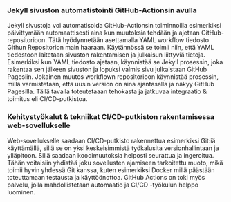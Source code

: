 ### Jekyll sivuston automatistointi GitHub-Actionsin avulla

Jekyll sivustoja voi automatisoida GitHub-Actionsin toiminnoilla esimerkiksi päivittymään automaattisesti aina kun muutoksia tehdään ja ajetaan GitHub-repositorioon. Tätä hyödynnetään asettamalla YAML workflow tiedosto Githun Repositorion main haaraan. Käytännössä se toimii niin, että YAML tiedostoon laitetaan sivuston rakentamisen ja julkaisun liittyviä tietoja. Esimerkiksi kun YAML tiedosto ajetaan, käynnistää se Jekyll prosessin, joka rakentaa sen jälkeen sivuston ja lopuksi valmis sivu julkaistaan GitHub Pagesiin. Jokainen muutos workflown repositorioon käynnistää prosessin, millä varmistetaan, että uusin version on aina ajantasalla ja näkyy GitHub Pagesilla. Tällä tavalla toteutetaaan tehokasta ja jatkuvaa integraatio & toimitus eli CI/CD-putkistoa.

### Kehitystyökalut & tekniikat CI/CD-putkiston rakentamisessa web-sovellukselle

Web-sovellukselle saadaan CI/CD-putkisto rakennettua esimerkiksi Git:iä käyttämällä, sillä se on yksi keskeisimmistä työkalusita versionhallintaan ja ylläpitoon. Sillä saadaan koodimuutoksia helposti seurattua ja ingeroitua. Tähän voitaisiin yhdistää joku sovellusten ajamiseen tarkoitettu muoto, mikä toimii hyvin yhdessä Git kanssa, kuten esimerkiksi Docker millä päästään toteuttamaan testausta ja käyttöönottoa.  GitHub Actions on toki myös palvelu, jolla mahdollistetaan automaatio ja CI/CD -työkulun helppo luominen.
